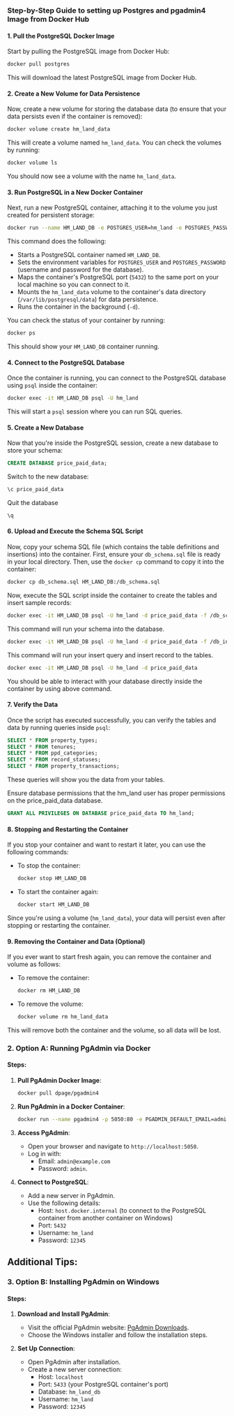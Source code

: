 ### Step-by-Step Guide to setting up Postgres and pgadmin4 Image from Docker Hub

#### 1. **Pull the PostgreSQL Docker Image**

Start by pulling the PostgreSQL image from Docker Hub:

```bash
docker pull postgres
```

This will download the latest PostgreSQL image from Docker Hub.

#### 2. **Create a New Volume for Data Persistence**

Now, create a new volume for storing the database data (to ensure that your data persists even if the container is removed):

```bash
docker volume create hm_land_data
```

This will create a volume named `hm_land_data`. You can check the volumes by running:

```bash
docker volume ls
```

You should now see a volume with the name `hm_land_data`.

#### 3. **Run PostgreSQL in a New Docker Container**

Next, run a new PostgreSQL container, attaching it to the volume you just created for persistent storage:

```bash
docker run --name HM_LAND_DB -e POSTGRES_USER=hm_land -e POSTGRES_PASSWORD=12345 -p 5432:5432 -v hm_land_data:/var/lib/postgresql/data -d postgres
```

This command does the following:

- Starts a PostgreSQL container named `HM_LAND_DB`.
- Sets the environment variables for `POSTGRES_USER` and `POSTGRES_PASSWORD` (username and password for the database).
- Maps the container's PostgreSQL port (`5432`) to the same port on your local machine so you can connect to it.
- Mounts the `hm_land_data` volume to the container's data directory (`/var/lib/postgresql/data`) for data persistence.
- Runs the container in the background (`-d`).

You can check the status of your container by running:

```bash
docker ps
```

This should show your `HM_LAND_DB` container running.

#### 4. **Connect to the PostgreSQL Database**

Once the container is running, you can connect to the PostgreSQL database using `psql` inside the container:

```bash
docker exec -it HM_LAND_DB psql -U hm_land
```

This will start a `psql` session where you can run SQL queries.

#### 5. **Create a New Database**

Now that you're inside the PostgreSQL session, create a new database to store your schema:

```sql
CREATE DATABASE price_paid_data;
```

Switch to the new database:

```sql
\c price_paid_data
```

Quit the database
```sql
\q
```

#### 6. **Upload and Execute the Schema SQL Script**

Now, copy your schema SQL file (which contains the table definitions and insertions) into the container. First, ensure your `db_schema.sql` file is ready in your local directory. Then, use the `docker cp` command to copy it into the container:

```bash
docker cp db_schema.sql HM_LAND_DB:/db_schema.sql
```

Now, execute the SQL script inside the container to create the tables and insert sample records:

```bash
docker exec -it HM_LAND_DB psql -U hm_land -d price_paid_data -f /db_schema.sql
```

This command will run your schema into the database.

```bash
docker exec -it HM_LAND_DB psql -U hm_land -d price_paid_data -f /db_insert.sql
```

This command will run your insert query and insert record to the tables.

```bash
docker exec -it HM_LAND_DB psql -U hm_land -d price_paid_data
```
You should be able to interact with your database directly inside the container by using above command.


#### 7. **Verify the Data**

Once the script has executed successfully, you can verify the tables and data by running queries inside `psql`:

```sql
SELECT * FROM property_types;
SELECT * FROM tenures;
SELECT * FROM ppd_categories;
SELECT * FROM record_statuses;
SELECT * FROM property_transactions;
```

These queries will show you the data from your tables.


Ensure database permissions that the hm_land user has proper permissions on the price_paid_data database.
```sql
GRANT ALL PRIVILEGES ON DATABASE price_paid_data TO hm_land;
```

#### 8. **Stopping and Restarting the Container**

If you stop your container and want to restart it later, you can use the following commands:

- To stop the container:

  ```bash
  docker stop HM_LAND_DB
  ```

- To start the container again:

  ```bash
  docker start HM_LAND_DB
  ```

Since you're using a volume (`hm_land_data`), your data will persist even after stopping or restarting the container.

#### 9. **Removing the Container and Data (Optional)**

If you ever want to start fresh again, you can remove the container and volume as follows:

- To remove the container:

  ```bash
  docker rm HM_LAND_DB
  ```

- To remove the volume:

  ```bash
  docker volume rm hm_land_data
  ```

This will remove both the container and the volume, so all data will be lost.



### 2. **Option A: Running PgAdmin via Docker**
#### Steps:
1. **Pull PgAdmin Docker Image**:
   ```bash
   docker pull dpage/pgadmin4
   ```

2. **Run PgAdmin in a Docker Container**:
   ```bash
   docker run --name pgadmin4 -p 5050:80 -e PGADMIN_DEFAULT_EMAIL=admin@example.com -e PGADMIN_DEFAULT_PASSWORD=admin -d dpage/pgadmin4
   ```

3. **Access PgAdmin**:
   - Open your browser and navigate to `http://localhost:5050`.
   - Log in with:
     - Email: `admin@example.com`
     - Password: `admin`.

4. **Connect to PostgreSQL**:
   - Add a new server in PgAdmin.
   - Use the following details:
     - Host: `host.docker.internal` (to connect to the PostgreSQL container from another container on Windows)
     - Port: `5432`
     - Username: `hm_land`
     - Password: `12345`


## **Additional Tips**:

### 3. **Option B: Installing PgAdmin on Windows**
#### Steps:
1. **Download and Install PgAdmin**:
   - Visit the official PgAdmin website: [PgAdmin Downloads](https://www.pgadmin.org/download/).
   - Choose the Windows installer and follow the installation steps.

2. **Set Up Connection**:
   - Open PgAdmin after installation.
   - Create a new server connection:
     - Host: `localhost`
     - Port: `5433` (your PostgreSQL container's port)
     - Database: `hm_land_db`
     - Username: `hm_land`
     - Password: `12345`